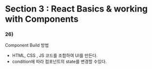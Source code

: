 # Section 3 : React Basics & working with Components

### 26)

Component Build 방법

- HTML, CSS , JS 코드를 조합하여 UI를 만든다.
- condition에 따라 컴포넌트의 state를 변경할 수있다.
